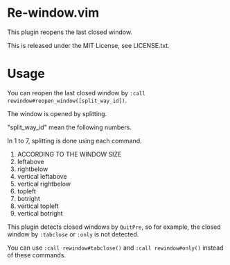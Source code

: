 
# Re-window.vim
This plugin reopens the last closed window.

This is released under the MIT License, see LICENSE.txt.

# Usage
You can reopen the last closed window by `:call rewindow#reopen_window([split_way_id])`.

The window is opened by splitting.

"split\_way\_id" mean the following numbers.

In 1 to 7, splitting is done using each command.

1. ACCORDING TO THE WINDOW SIZE
2. leftabove
3. rightbelow
4. vertical leftabove
5. vertical rightbelow
6. topleft
7. botright
8. vertical topleft
9. vertical botright

This plugin detects closed windows by `QuitPre`, so for example, the closed window by `:tabclose` or `:only` is not detected.

You can use `:call rewindow#tabclose()` and `:call rewindow#only()` instead of these commands.


